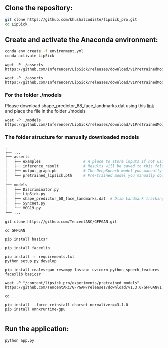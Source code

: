 



## Clone the repository:
```bash
git clone https://github.com/khushalcodiste/lipsick_pro.git
cd LipSick
```
## Create and activate the Anaconda environment:
```bash
conda env create -f environment.yml
conda activate LipSick
```
```
wget -P ./asserts https://github.com/Inferencer/LipSick/releases/download/v1PretrainedModels/pretrained_lipsick.pth
```
```
wget -P ./asserts https://github.com/Inferencer/LipSick/releases/download/v1PretrainedModels/output_graph.pb
```

### For the folder ./models

Please download shape_predictor_68_face_landmarks.dat using this [link](https://github.com/Inferencer/LipSick/releases/download/v1PretrainedModels/shape_predictor_68_face_landmarks.dat) and place the file in the folder ./models

```
wget -P ./models https://github.com/Inferencer/LipSick/releases/download/v1PretrainedModels/shape_predictor_68_face_landmarks.dat
```

### The folder structure for manually downloaded models
```bash
.
├── ...
├── asserts                        
│   ├── examples                   # A place to store inputs if not using gradio UI
│   ├── inference_result           # Results will be saved to this folder
│   ├── output_graph.pb            # The DeepSpeech model you manually download and place here
│   └── pretrained_lipsick.pth     # Pre-trained model you manually download and place here
│                   
├── models
│   ├── Discriminator.py
│   ├── LipSick.py
│   ├── shape_predictor_68_face_landmarks.dat  # Dlib Landmark tracking model you manually download and place here
│   ├── Syncnet.py
│   └── VGG19.py   
└── ...
```


```
git clone https://github.com/TencentARC/GFPGAN.git

cd GFPGAN

pip install basicsr

pip install facexlib

pip install -r requirements.txt
python setup.py develop

pip install realesrgan resampy fastapi uvicorn python_speech_features facexlib basicsr

wget -P "/content/lipsick_pro/experiments/pretrained_models" https://github.com/TencentARC/GFPGAN/releases/download/v1.3.0/GFPGANv1.4.pth

cd ..

pip install --force-reinstall charset-normalizer==3.1.0
pip install onnxruntime-gpu


```



## Run the application:

```bash
python app.py
```


